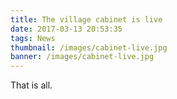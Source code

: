 ```yaml
---
title: The village cabinet is live
date: 2017-03-13 20:53:35
tags: News
thumbnail: /images/cabinet-live.jpg
banner: /images/cabinet-live.jpg
---
```




That is all.

